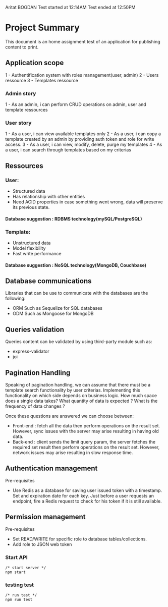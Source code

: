 Aritat BOGDAN
Test started at 12:14AM
Test ended at 12:50PM

# Project Summary

This document is an home assignment test of an application for publishing content to print.

## Application scope

1 - Authentification system with roles management(user, admin)
2 - Users ressource
3 - Templates ressource


###  Admin story

1 - As an admin, i can perform CRUD operations on admin, user and template ressources 

### User story
1 - As a user, i can view available templates only
2 - As a user, i can copy a template created by an admin by providing auth token and role for write access.
3 - As a user, i can view, modify, delete, purge my templates
4 - As a user, i can search through templates based on my criterias

## Ressources

### User:
- Structured data
- Has relationship with other entities
- Need ACID properties in case something went wrong, data will preserve its previous state.

#### Database suggestion : RDBMS technology(mySQL/PostgreSQL)

### Template:
- Unstructured data
- Model flexibility
- Fast write performance

#### Database suggestion : NoSQL technology(MongoDB, Couchbase)


## Database communications

Libraries that can be use to communicate with the databases are the following:
- ORM Such as Sequelize for SQL databases
- ODM Such as Mongoose for MongoDB


## Queries validation

Queries content can be validated by using third-party module such as:
 - express-validator
 - joi


## Pagination Handling

Speaking of pagination handling, we can assume that there must be a template search functionality by user criterias.
Implementing this functionality on which side depends on business logic.
How much space does a single data takes?
What quantity of data is expected ?
What is the frequency of data changes ?  

Once these questions are answered we can choose between: 
- Front-end : fetch all the data then perform operations on the result set. However, sync issues with the server may arise resulting in having old data.
- Back-end : client sends the limit query param, the server fetches the required set result then perform operations on the result set.
However, network issues may arise resulting in slow response time.



## Authentication management

Pre-requisites
- Use Redis as a database for saving user issued token with a timestamp. Set and expiration date for each key.
Just before a user requests an endpoint, fire a Redis request to check for his token if it is still available. 

## Permission management 
 
Pre-requisites
- Set READ/WRITE for specific role to database tables/collections.
- Add role to JSON web token

### Start API
```
/* start server */
npm start
```

### testing test
```
/* run test */
npm run test
```



 